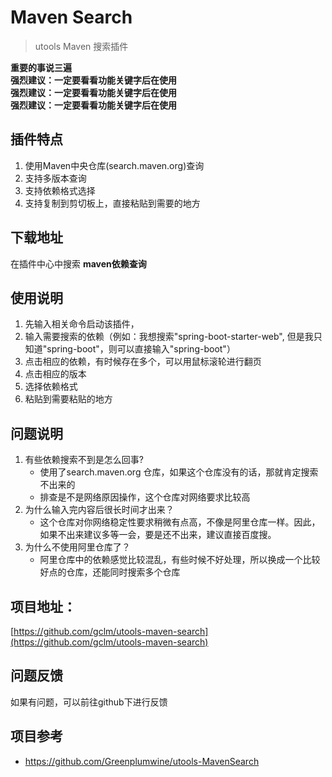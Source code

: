 # Maven Search

> utools Maven 搜索插件

**重要的事说三遍**  
**强烈建议：一定要看看功能关键字后在使用**  
**强烈建议：一定要看看功能关键字后在使用**  
**强烈建议：一定要看看功能关键字后在使用**

## 插件特点

1. 使用Maven中央仓库(search.maven.org)查询
2. 支持多版本查询
3. 支持依赖格式选择
4. 支持复制到剪切板上，直接粘贴到需要的地方

## 下载地址

在插件中心中搜索 **maven依赖查询**

## 使用说明

1. 先输入相关命令启动该插件，
2. 输入需要搜索的依赖（例如：我想搜索"spring-boot-starter-web", 但是我只知道"spring-boot"，则可以直接输入"spring-boot"）
3. 点击相应的依赖，有时候存在多个，可以用鼠标滚轮进行翻页
4. 点击相应的版本
5. 选择依赖格式
6. 粘贴到需要粘贴的地方

## 问题说明

1. 有些依赖搜索不到是怎么回事?
    - 使用了search.maven.org 仓库，如果这个仓库没有的话，那就肯定搜索不出来的
    - 排查是不是网络原因操作，这个仓库对网络要求比较高
2. 为什么输入完内容后很长时间才出来？
    - 这个仓库对你网络稳定性要求稍微有点高，不像是阿里仓库一样。因此，如果不出来建议多等一会，要是还不出来，建议直接百度搜。
3. 为什么不使用阿里仓库了？
    - 阿里仓库中的依赖感觉比较混乱，有些时候不好处理，所以换成一个比较好点的仓库，还能同时搜索多个仓库

## 项目地址：

[https://github.com/gclm/utools-maven-search](https://github.com/gclm/utools-maven-search)

## 问题反馈

如果有问题，可以前往github下进行反馈

## 项目参考

- https://github.com/Greenplumwine/utools-MavenSearch
